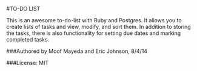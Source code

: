 #TO-DO LIST

This is an awesome to-do-list with Ruby and Postgres. It allows you to create lists of tasks and view, modify, and sort them. In addition to storing the tasks, there is also functionality for setting due dates and marking completed tasks.

###Authored by
Moof Mayeda and Eric Johnson, 8/4/14

###License: MIT
